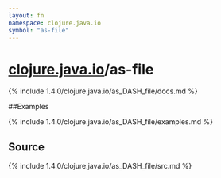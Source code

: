 ```yaml
---
layout: fn
namespace: clojure.java.io
symbol: "as-file"
---
```


# [clojure.java.io](../)/as-file

{% include 1.4.0/clojure.java.io/as_DASH_file/docs.md %}

##Examples

{% include 1.4.0/clojure.java.io/as_DASH_file/examples.md %}
## Source
{% include 1.4.0/clojure.java.io/as_DASH_file/src.md %}

